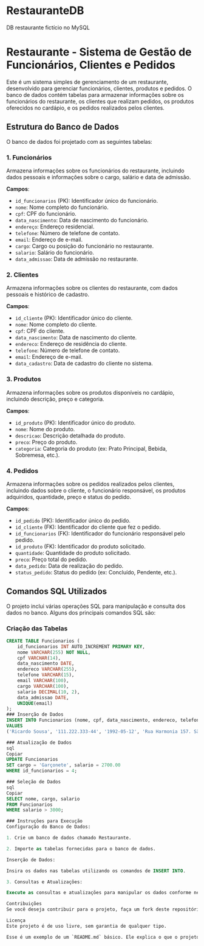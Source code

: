 # RestauranteDB
DB restaurante fictício no MySQL 
# Restaurante - Sistema de Gestão de Funcionários, Clientes e Pedidos

Este é um sistema simples de gerenciamento de um restaurante, desenvolvido para gerenciar funcionários, clientes, produtos e pedidos. O banco de dados contém tabelas para armazenar informações sobre os funcionários do restaurante, os clientes que realizam pedidos, os produtos oferecidos no cardápio, e os pedidos realizados pelos clientes.

## Estrutura do Banco de Dados

O banco de dados foi projetado com as seguintes tabelas:

### 1. Funcionários
Armazena informações sobre os funcionários do restaurante, incluindo dados pessoais e informações sobre o cargo, salário e data de admissão.

**Campos**:
- `id_funcionarios` (PK): Identificador único do funcionário.
- `nome`: Nome completo do funcionário.
- `cpf`: CPF do funcionário.
- `data_nascimento`: Data de nascimento do funcionário.
- `endereço`: Endereço residencial.
- `telefone`: Número de telefone de contato.
- `email`: Endereço de e-mail.
- `cargo`: Cargo ou posição do funcionário no restaurante.
- `salario`: Salário do funcionário.
- `data_admissao`: Data de admissão no restaurante.

### 2. Clientes
Armazena informações sobre os clientes do restaurante, com dados pessoais e histórico de cadastro.

**Campos**:
- `id_cliente` (PK): Identificador único do cliente.
- `nome`: Nome completo do cliente.
- `cpf`: CPF do cliente.
- `data_nascimento`: Data de nascimento do cliente.
- `endereco`: Endereço de residência do cliente.
- `telefone`: Número de telefone de contato.
- `email`: Endereço de e-mail.
- `data_cadastro`: Data de cadastro do cliente no sistema.

### 3. Produtos
Armazena informações sobre os produtos disponíveis no cardápio, incluindo descrição, preço e categoria.

**Campos**:
- `id_produto` (PK): Identificador único do produto.
- `nome`: Nome do produto.
- `descricao`: Descrição detalhada do produto.
- `preco`: Preço do produto.
- `categoria`: Categoria do produto (ex: Prato Principal, Bebida, Sobremesa, etc.).

### 4. Pedidos
Armazena informações sobre os pedidos realizados pelos clientes, incluindo dados sobre o cliente, o funcionário responsável, os produtos adquiridos, quantidade, preço e status do pedido.

**Campos**:
- `id_pedido` (PK): Identificador único do pedido.
- `id_cliente` (FK): Identificador do cliente que fez o pedido.
- `id_funcionarios` (FK): Identificador do funcionário responsável pelo pedido.
- `id_produto` (FK): Identificador do produto solicitado.
- `quantidade`: Quantidade do produto solicitado.
- `preco`: Preço total do pedido.
- `data_pedido`: Data de realização do pedido.
- `status_pedido`: Status do pedido (ex: Concluído, Pendente, etc.).

## Comandos SQL Utilizados

O projeto inclui várias operações SQL para manipulação e consulta dos dados no banco. Alguns dos principais comandos SQL são:

### Criação das Tabelas
```sql
CREATE TABLE Funcionarios (
    id_funcionarios INT AUTO_INCREMENT PRIMARY KEY,
    nome VARCHAR(255) NOT NULL,
    cpf VARCHAR(14),
    data_nascimento DATE,
    endereco VARCHAR(255),
    telefone VARCHAR(15),
    email VARCHAR(100),
    cargo VARCHAR(100),
    salario DECIMAL(10, 2),
    data_admissao DATE,
    UNIQUE(email)
);
### Inserção de Dados
INSERT INTO Funcionarios (nome, cpf, data_nascimento, endereco, telefone, email, cargo, salario, data_admissao)
VALUES
('Ricardo Sousa', '111.222.333-44', '1992-05-12', 'Rua Harmonia 157. São Paulo', '11987651234', 'ricardo.sousa@email.com', 'Chefe de Cozinha', 6000.00, '2019-03-15');

### Atualização de Dados
sql
Copiar
UPDATE Funcionarios
SET cargo = 'Garçonete', salario = 2700.00
WHERE id_funcionarios = 4;

### Seleção de Dados
sql
Copiar
SELECT nome, cargo, salario
FROM Funcionarios
WHERE salario > 3000;

### Instruções para Execução
Configuração do Banco de Dados:

1. Crie um banco de dados chamado Restaurante.

2. Importe as tabelas fornecidas para o banco de dados.

Inserção de Dados:

Insira os dados nas tabelas utilizando os comandos de INSERT INTO.

3. Consultas e Atualizações:

Execute as consultas e atualizações para manipular os dados conforme necessário.

Contribuições
Se você deseja contribuir para o projeto, faça um fork deste repositório, faça as alterações desejadas e envie um pull request.

Licença
Este projeto é de uso livre, sem garantia de qualquer tipo.

Esse é um exemplo de um `README.md` básico. Ele explica o que o projeto faz, fornece um resumo das tabelas e comandos principais, e oferece instruções sobre como usá-lo. Adapte-o conforme necessário, de acordo com seus requisitos ou preferências.
